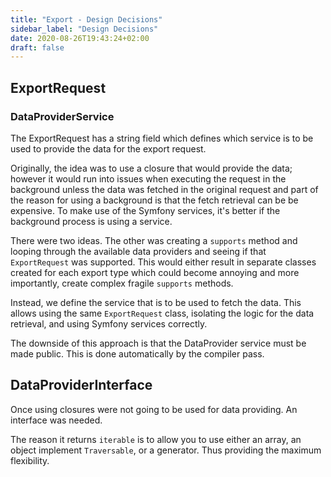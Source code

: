 ```yaml
---
title: "Export - Design Decisions"
sidebar_label: "Design Decisions"
date: 2020-08-26T19:43:24+02:00
draft: false
---
```


## ExportRequest

### DataProviderService

The ExportRequest has a string field which defines which service is to be used to provide the data for the export request.

Originally, the idea was to use a closure that would provide the data; however it would run into issues when executing the request in the background unless the data was fetched in the original request and part of the reason for using a background is that the fetch retrieval can be be expensive. To make use of the Symfony services, it's better if the background process is using a service.

There were two ideas. The other was creating a `supports` method and looping through the available data providers and seeing if that `ExportRequest` was supported. This would either result in separate classes created for each export type which could become annoying and more importantly, create complex fragile `supports` methods.

Instead, we define the service that is to be used to fetch the data. This allows using the same `ExportRequest` class, isolating the logic for the data retrieval, and using Symfony services correctly.

The downside of this approach is that the DataProvider service must be made public. This is done automatically by the compiler pass.

## DataProviderInterface

Once using closures were not going to be used for data providing. An interface was needed.

The reason it returns `iterable` is to allow you to use either an array, an object implement `Traversable`, or a generator. Thus providing the maximum flexibility.
